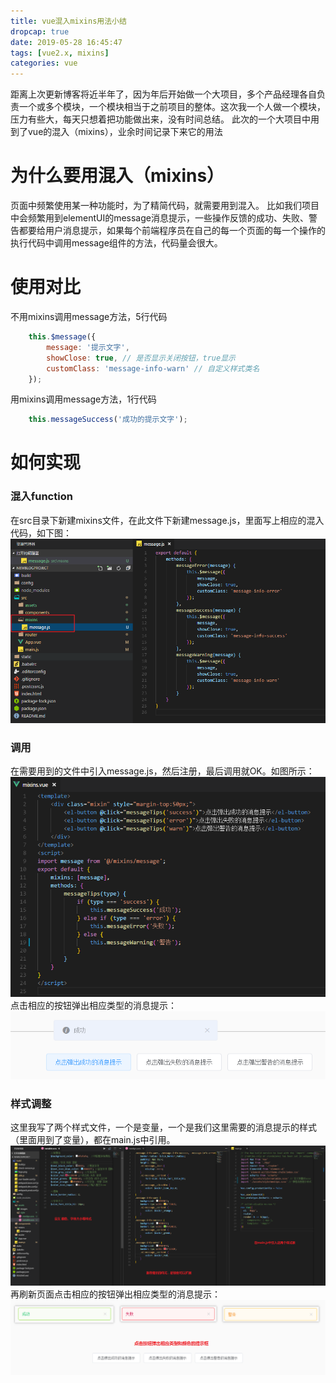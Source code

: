 ```yaml
---
title: vue混入mixins用法小结
dropcap: true
date: 2019-05-28 16:45:47
tags: [vue2.x, mixins]
categories: vue
---
```

距离上次更新博客将近半年了，因为年后开始做一个大项目，多个产品经理各自负责一个或多个模块，一个模块相当于之前项目的整体。这次我一个人做一个模块，压力有些大，每天只想着把功能做出来，没有时间总结。
此次的一个大项目中用到了vue的混入（mixins），业余时间记录下来它的用法

# **为什么要用混入（mixins）**
页面中频繁使用某一种功能时，为了精简代码，就需要用到混入。
比如我们项目中会频繁用到elementUI的message消息提示，一些操作反馈的成功、失败、警告都要给用户消息提示，如果每个前端程序员在自己的每一个页面的每一个操作的执行代码中调用message组件的方法，代码量会很大。

# **使用对比**
不用mixins调用message方法，5行代码
```javascript
    this.$message({
        message: '提示文字',
        showClose: true, // 是否显示关闭按钮，true显示
        customClass: 'message-info-warn' // 自定义样式类名
    });
```
用mixins调用message方法，1行代码
```javascript
    this.messageSuccess('成功的提示文字');
```

# **如何实现**
### 混入function
在src目录下新建mixins文件，在此文件下新建message.js，里面写上相应的混入代码，如下图：
![](vuemixins/mixins0.png)

### 调用
在需要用到的文件中引入message.js，然后注册，最后调用就OK。如图所示：
![](vuemixins/mixins1.png)
点击相应的按钮弹出相应类型的消息提示：
![](vuemixins/mixins2.png)

### 样式调整
这里我写了两个样式文件，一个是变量，一个是我们这里需要的消息提示的样式（里面用到了变量），都在main.js中引用。
![](vuemixins/multiplescss.png)
再刷新页面点击相应的按钮弹出相应类型的消息提示：
![](vuemixins/tips.png)
